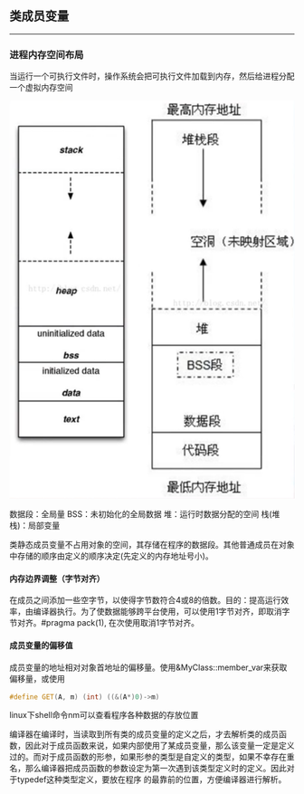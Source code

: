 ##  类成员变量

------

### 进程内存空间布局

​	当运行一个可执行文件时，操作系统会把可执行文件加载到内存，然后给进程分配一个虚拟内存空间

![2020-02-25 23-00-55屏幕截图](../static/2020-02-25%2023-00-55%E5%B1%8F%E5%B9%95%E6%88%AA%E5%9B%BE.png)

数据段：全局量      BSS：未初始化的全局数据   堆：运行时数据分配的空间  栈(堆栈)：局部变量

类静态成员变量不占用对象的空间，其存储在程序的数据段。其他普通成员在对象中存储的顺序由定义的顺序决定(先定义的内存地址号小)。 

#### 内存边界调整（字节对齐）

在成员之间添加一些空字节，以使得字节数符合4或8的倍数。目的：提高运行效率，由编译器执行。为了使数据能够跨平台使用，可以使用1字节对齐，即取消字节对齐。#pragma pack(1), 在次使用取消1字节对齐。

#### 成员变量的偏移值

成员变量的地址相对对象首地址的偏移量。使用&MyClass::member_var来获取偏移量，或使用

```c++
#define GET(A, m) (int) ((&(A*)0)->m)
```

linux下shell命令nm可以查看程序各种数据的存放位置

编译器在编译时，当读取到所有类的成员变量的定义之后，才去解析类的成员函数，因此对于成员函数来说，如果内部使用了某成员变量，那么该变量一定是定义过的。而对于成员函数的形参，如果形参的类型是自定义的类型，如果不幸存在重名，那么编译器把成员函数的参数设定为第一次遇到该类型定义时的定义。因此对于typedef这种类型定义，要放在程序 的最靠前的位置，方便编译器进行解析。



